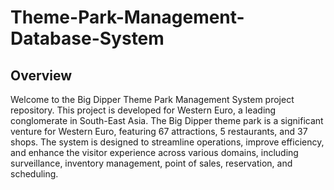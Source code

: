 # Theme-Park-Management-Database-System
## Overview
Welcome to the Big Dipper Theme Park Management System project repository. This project is developed for Western Euro, a leading conglomerate in South-East Asia. The Big Dipper theme park is a significant venture for Western Euro, featuring 67 attractions, 5 restaurants, and 37 shops. The system is designed to streamline operations, improve efficiency, and enhance the visitor experience across various domains, including surveillance, inventory management, point of sales, reservation, and scheduling.
